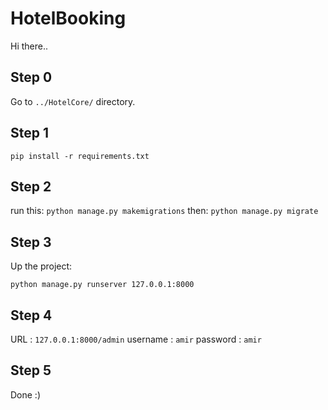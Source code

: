 # HotelBooking
Hi there..

## Step 0

Go to `../HotelCore/` directory. 

## Step 1
```
pip install -r requirements.txt
```

## Step 2
run this:
```python manage.py makemigrations```
then:
```python manage.py migrate```


## Step 3
Up the project:

```python manage.py runserver 127.0.0.1:8000```



## Step 4

URL : `127.0.0.1:8000/admin`
username : `amir`
password : `amir`


## Step 5
Done :)


